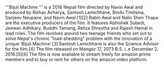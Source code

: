 '''Bijuli Machine ''' is a 2016 Nepali film directed by Navin Awal and produced by Rishav Acharya, Santosh Lamichhane, Bindu Timilsina, Sanjeev Neupane, and Navin Awal.[1][2] Rabin Awal and Nalin Shen Thapa are the executive producers of the film. It features Abhishek Subedi, Jeewan Adhikary, Buddhi Tamang, Reliza Shrestha and Rajesh Hamal in lead roles. The film revolves around two teenage friends who set out to solve Nepal's chronic “load-shedding” problem with the innovation of a unique ‘Bijuli Machine’.[3] Santosh Lamichhane is also the Science Advisor for the film.[4] The film released on Mangsir 17, 2073 B.S. i..e December 2, 2016.[5][6] The film is now available to stream freely for amazon prime members and to buy or rent for others on the amazon video platform.
